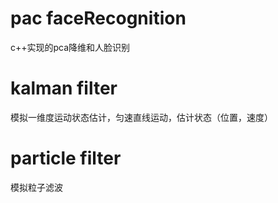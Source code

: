 # pac faceRecognition
c++实现的pca降维和人脸识别
# kalman filter
模拟一维度运动状态估计，匀速直线运动，估计状态（位置，速度）
# particle filter
模拟粒子滤波
